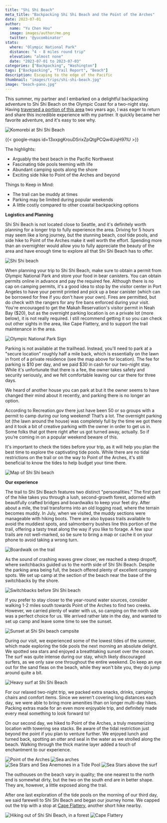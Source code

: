 ```yaml
---
title: "Shi Shi Beach"
meta_title: "Backpacking Shi Shi Beach and the Point of the Arches"
date: 2023-07-01
author: 
  name: "Yu Chen Hou"
  image: images/author/me.png
  twitter: '@yucombinator'
stats:
  where: "Olympic National Park"
  distance: "4 - 8 miles round trip"
  elevation: "almost none"
  date: "2023-07-01 to 2023-07-03"
categories: ["Backpacking", "Washington"]
tags: ["Backpacking", "Trail Report", "Beach"]
description: Escaping to the edge of the Pacific
thumbnail: "images/trips/shi-shi-beach.jpg"
image: "beach-pano.jpg"
---
```


This summer, my partner and I embarked on a delightful backpacking adventure to Shi Shi Beach on the Olympic Coast for a two-night stay. Having [traversed a portion of this area](https://hiking.withyu.ca/blog/2021/03/south-olympic-coast/) two years ago, I was eager to return and share this incredible experience with my partner. It quickly became her favorite adventure, and it's easy to see why.

![Komorebi at Shi Shi Beach](marine-layer.jpg "Komorebi - sun light through the marine fog")

{{< google-maps id=13xxpgKrouDSrixZpQtgPCQw4UqH97lU >}}

The highlights:

- Arguably the best beach in the Pacific Northwest
- Fascinating tide pools teeming with life
- Abundant camping spots along the shore
- Exciting side hike to Point of the Arches and beyond

Things to Keep in Mind:

- The trail can be muddy at times
- Parking may be limited during popular weekends
- A little costly compared to other coastal backpacking options

**Logistics and Planning**

Shi Shi Beach is not located close to Seattle, and it's definitely worth planning for a longer trip to fully experience the area. Driving for 5 hours may seem like a long journey, but the stunning beach, cool tide pools, and side hike to Point of the Arches make it well worth the effort. Spending more than an overnighter would allow you to fully appreciate the beauty of the area and have enough time to explore all that Shi Shi Beach has to offer.

![Shi Shi beach](jumping.jpg "Jumping around Shi Shi beach")

When planning your trip to Shi Shi Beach, make sure to obtain a permit from Olympic National Park and store your food in bear canisters. You can obtain permits online in advance and pay the required fee. Although there is no cap on camping permits, it's a good idea to stop by the visitor center in Port Angeles to have your permit printed and pick up a bear canister (which can be borrowed for free if you don't have your own). Fires are permitted, but do check with the rangers for any fire bans enforced during your visit. You're encouraged to get the Makah Reservation's visitor permit in Neah Bay ($20), but as the overnight parking location is on a private lot (more below), it is not really required. I still recommend getting it so you can check out other sights in the area, like Cape Flattery, and to support the trail maintenance in the area.

![Olympic National Park Sign](entering-park.jpg "Entering the National Park")

Parking is not available at the trailhead. Instead, you'll need to park at a "secure location" roughly half a mile back, which is essentially on the lawn in front of a private residence (see the map above for location). The fee for parking is $10 per day, and we paid $30 in cash for our two-night stay. While it's unfortunate that there is a fee, the owner takes safety and security seriously, and we felt comfortable leaving our car there for three days.

We heard of another house you can park at but it the owner seems to have changed their mind about it recently, and parking there is no longer an option.

According to Recreation.gov there just have been 50 or so groups with a permit to camp during our long weekend! That’s a lot. The overnight parking lot (the lawn around the house) was completely full by the time we got there and it took a bit of creative parking with the owner in order to get us in. Some folks that got there right after us got turned away, actually. So if you’re coming in on a popular weekend beware of this.

It's important to check the tides before your trip, as it will help you plan the best time to explore the captivating tide pools. While there are no tidal restrictions on the trail or on the way to Point of the Arches, it's still beneficial to know the tides to help budget your time there.

![Map of Shi Shi beach](beach-map.png "A map of the beach from the NPS")

**Our experience**

The trail to Shi Shi Beach features two distinct "personalities." The first part of the hike takes you through a lush, second-growth forest, adorned with beautifully crafted bridges and boardwalks to keep your feet dry. After about a mile, the trail transforms into an old logging road, where the terrain becomes muddy. In July, when we visited, the muddy sections were manageable with hiking boots. There are also bypass trails available to avoid the muddiest spots, and salmonberry bushes line this portion of the trail, offering a tasty treat along the way if you like to forage. A few spur trails are not well-marked, so be sure to bring a map or cache it on your phone to avoid taking a wrong turn.

![Boardwalk on the trail](boardwalk.jpg "Boardwalk on the trail")

As the sound of crashing waves grew closer, we reached a steep dropoff, where switchbacks guided us to the north side of Shi Shi Beach. Despite the parking area being full, the beach offered plenty of excellent camping spots. We set up camp at the section of the beach near the base of the switchbacks by the shore.

![Switchbacks before Shi Shi beach](steep-descent.jpg "Almost at the beach")

If you prefer to stay closer to the year-round water sources, consider walking 1-2 miles south towards Point of the Arches to find two creeks. However, we carried plenty of water with us, so camping on the north side was a perfect choice for us. We arrived rather late in the day, and wanted to set up camp and leave some time to see the sunset.

![Sunset at Shi Shi beach campsite](campsite.jpg "Sunset at our campsite")

During our visit, we experienced some of the lowest tides of the summer, which made exploring the tide pools the next morning an absolute delight. We spotted sea stars and enjoyed a breathtaking sunset over the ocean. The surf was quite intense during our stay, which likely discouraged surfers, as we only saw one throughout the entire weekend. Do keep an eye out for the sand fleas on the beach, while they won't bite you, they do jump around quite a bit.

![Heavy surf at Shi Shi Beach](surf.jpg "Heavy surf")

For our relaxed two-night trip, we packed extra snacks, drinks, camping chairs and comfort items. Since we weren't covering long distances each day, we were able to bring more amenities than on longer multi-day hikes. Packing extras made for an even more enjoyable trip, and definitely made every meal something to look forward to!

On our second day, we hiked to Point of the Arches, a truly mesmerizing location with towering sea stacks. Be aware of the tidal restriction just beyond the point if you plan to venture further. We enjoyed lunch and turned back, spotting an otter and seal in the water as we strolled along the beach. Walking through the thick marine layer added a touch of enchantment to our experience.

![Point of the Arches](point.jpg "Point of the Arches")
![Sea arches](sea-arches.jpg "Sea arches")
![Sea Stars and Sea Anemones in a Tide Pool](tidepool.jpg "Exploring a tide pool")
![Sea Stars above the surf](tidepool-2.jpg "Sea star on a rock")

The outhouses on the beach vary in quality; the one nearest to the north end is somewhat dirty, but the two on the south end are in better shape. They are, however, a little exposed along the trail.

After one last exploration of the tide pools on the morning of our third day, we said farewell to Shi Shi Beach and began our journey home. We capped out the trip with a stop at [Cape Flattery](https://www.wta.org/go-hiking/trip-reports/trip_report.2023-07-04.8205718301), another short hike nearby.

![Hiking out of Shi Shi Beach, in a forest](hiking-out.jpg "Hiking out of Shi Shi Beach")
![Cape Flattery](cape-flattery.jpg "Cape Flattery")